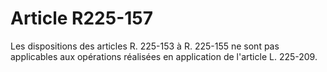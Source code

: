 # Article R225-157

Les dispositions des articles R. 225-153 à R. 225-155 ne sont pas applicables aux opérations réalisées en application de l'article L. 225-209.
